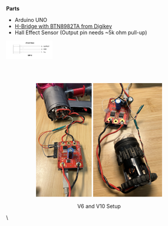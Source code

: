 **Parts**
- Arduino UNO
- [H-Bridge with BTN8982TA from Digikey](https://www.digikey.com/en/products/detail/infineon-technologies/DCMOTORCONTRBTN8982TOBO1/5878319)
- Hall Effect Sensor (Output pin needs ~5k ohm pull-up)
<p align="left" width="100%">
    <img width="25%" src="hall_effect_sensor_pinout.png"> 
</p>
<br/><br/>
<p align="center" width="100%">
    <img width="30%" src="v6_setup.jpg"> 
    <img width="37%" src="v10_setup.jpg"> 
</p>
<div align="center">
V6 and V10 Setup</div>

\
